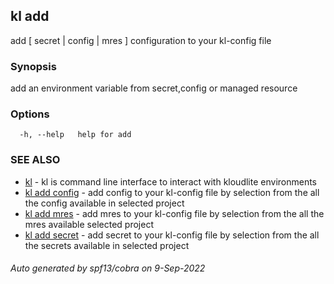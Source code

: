 ## kl add

add [ secret | config | mres ] configuration to your kl-config file

### Synopsis

add an environment variable from secret,config or managed resource

### Options

```
  -h, --help   help for add
```

### SEE ALSO

* [kl](kl.md)	 - kl is command line interface to interact with kloudlite environments
* [kl add config](kl_add_config.md)	 - add config to your kl-config file by selection from the all the config available in selected project
* [kl add mres](kl_add_mres.md)	 - add mres to your kl-config file by selection from the all the mres available selected project
* [kl add secret](kl_add_secret.md)	 - add secret to your kl-config file by selection from the all the secrets available in selected project

###### Auto generated by spf13/cobra on 9-Sep-2022
